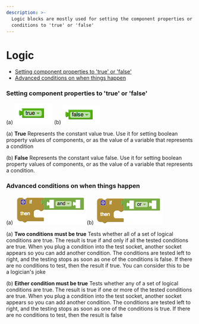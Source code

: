 ```yaml
---
description: >-
  Logic blocks are mostly used for setting the component properties or
  conditions to 'true' or 'false'
---
```


# Logic

* [Setting component properties to 'true' or 'false'](logic.md#setting-component-properties-to-true-or-false)
* [Advanced conditions on when things happen](logic.md#advanced-conditions-on-when-things-happen)

### Setting component properties to 'true' or 'false'

\(a\) ![](../../../.gitbook/assets/logic-blocks-1.png) \(b\) ![](../../../.gitbook/assets/logic-blocks-2.png)

\(a\) **True** Represents the constant value true. Use it for setting boolean property values of components, or as the value of a variable that represents a condition

\(b\) **False** Represents the constant value false. Use it for setting boolean property values of components, or as the value of a variable that represents a condition.

### Advanced conditions on when things happen

\(a\) ![](../../../.gitbook/assets/logic-blocks-3.png)\(b\) ![](../../../.gitbook/assets/logic-blocks-4.png)

\(a\) **Two conditions must be true** Tests whether all of a set of logical conditions are true. The result is true if and only if all the tested conditions are true. When you plug a condition into the test socket, another socket appears so you can add another condition. The conditions are tested left to right, and the testing stops as soon as one of the conditions is false. If there are no conditions to test, then the result if true. You can consider this to be a logician's joke

\(b\) **Either condition must be true** Tests whether any of a set of logical conditions are true. The result is true if one or more of the tested conditions are true. When you plug a condition into the test socket, another socket appears so you can add another condition. The conditions are tested left to right, and the testing stops as soon as one of the conditions is true. If there are no conditions to test, then the result is false

